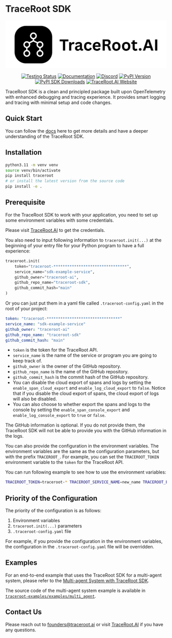 # TraceRoot SDK

<div align="center">
  <a href="https://traceroot.ai/">
    <img src="https://raw.githubusercontent.com/traceroot-ai/traceroot/main/misc/images/traceroot_logo.png" alt="TraceRoot Logo">
  </a>
</div>

<div align="center">

[![Testing Status][testing-image]][testing-url]
[![Documentation][docs-image]][docs-url]
[![Discord][discord-image]][discord-url]
[![PyPI Version][pypi-image]][pypi-url]
[![PyPI SDK Downloads][pypi-sdk-downloads-image]][pypi-sdk-downloads-url]
[![TraceRoot.AI Website][company-website-image]][company-website-url]

</div>

TraceRoot SDK is a clean and principled package built upon OpenTelemetry with enhanced debugging and tracing experience. It provides smart logging and tracing with minimal setup and code changes.

## Quick Start

You can follow the [docs](https://docs.traceroot.ai/) here to get more details and have a deeper understanding of the TraceRoot SDK.

## Installation

```bash
python3.11 -m venv venv
source venv/bin/activate
pip install traceroot
# or install the latest version from the source code
pip install -e .
```

## Prerequisite

For the TraceRoot SDK to work with your application, you need to set up some environment variables with some credentials.

Please visit [TraceRoot.AI](https://traceroot.ai) to get the credentials.

You also need to input following information to `traceroot.init(...)` at the beginning of your entry file for your Python program to have a full experience:

```python
traceroot.init(
    token="traceroot-********************************",
    service_name="sdk-example-service",
    github_owner="traceroot-ai",
    github_repo_name="traceroot-sdk",
    github_commit_hash="main"
)
```

Or you can just put them in a yaml file called `.traceroot-config.yaml` in the root of your project:

```yaml
token: "traceroot-********************************"
service_name: "sdk-example-service"
github_owner: "traceroot-ai"
github_repo_name: "traceroot-sdk"
github_commit_hash: "main"
```

- `token` is the token for the TraceRoot API.
- `service_name` is the name of the service or program you are going to keep track of.
- `github_owner` is the owner of the GitHub repository.
- `github_repo_name` is the name of the GitHub repository.
- `github_commit_hash` is the commit hash of the GitHub repository.
- You can disable the cloud export of spans and logs by setting the `enable_span_cloud_export` and `enable_log_cloud_export` to `false`. Notice that if you disable the cloud export of spans, the cloud export of logs will also be disabled.
- You can also choose to whether export the spans and logs to the console by setting the `enable_span_console_export` and `enable_log_console_export` to `true` or `false`.

The GitHub information is optional. If you do not provide them, the TraceRoot SDK will not be able to provide you with the GitHub information in the logs.

You can also provide the configuration in the environment variables. The environment variables are the same as the configuration parameters, but with the prefix `TRACEROOT_`. For example, you can set the `TRACEROOT_TOKEN` environment variable to the `token` for the TraceRoot API.

You can run following example to see how to use the environment variables:

```bash
TRACEROOT_TOKEN=traceroot-* TRACEROOT_SERVICE_NAME=new_name TRACEROOT_ENABLE_LOG_CLOUD_EXPORT=1 python3 examples/override_example.py
```

## Priority of the Configuration

The priority of the configuration is as follows:

1. Environment variables
1. `traceroot.init(...)` parameters
1. `.traceroot-config.yaml` file

For example, if you provide the configuration in the environment variables, the configuration in the `.traceroot-config.yaml` file will be overridden.

## Examples

For an end-to-end example that uses the TraceRoot SDK for a multi-agent system, please refer to the [Multi-agent System with TraceRoot SDK](https://docs.traceroot.ai/essentials/journey).

The source code of the multi-agent system example is available in [`traceroot-examples/examples/multi_agent`](https://github.com/traceroot-ai/traceroot-examples/tree/main/examples/multi_agent).

## Contact Us

Please reach out to founders@traceroot.ai or visit [TraceRoot.AI](https://traceroot.ai) if you have any questions.

[company-website-image]: https://img.shields.io/badge/website-traceroot.ai-black
[company-website-url]: https://traceroot.ai
[discord-image]: https://img.shields.io/discord/1395844148568920114?logo=discord&labelColor=%235462eb&logoColor=%23f5f5f5&color=%235462eb
[discord-url]: https://discord.gg/tPyffEZvvJ
[docs-image]: https://img.shields.io/badge/docs-traceroot.ai-0dbf43
[docs-url]: https://docs.traceroot.ai
[pypi-image]: https://badge.fury.io/py/traceroot.svg
[pypi-sdk-downloads-image]: https://static.pepy.tech/badge/traceroot
[pypi-sdk-downloads-url]: https://pypi.python.org/pypi/traceroot
[pypi-url]: https://pypi.python.org/pypi/traceroot
[testing-image]: https://github.com/traceroot-ai/traceroot/actions/workflows/test.yml/badge.svg
[testing-url]: https://github.com/traceroot-ai/traceroot/actions/workflows/test.yml
